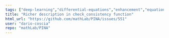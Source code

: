 ```yaml
---
tags: ["deep-learning","differential-equations","enhancement","equation-learning","hacktoberfest","lightining","low-priority","machine-learning","modeling","neural-networks","neural-operators","ode","pde","physics-informed","physics-informed-neural-networks","pinn","python","pytorch","pytorch-lightning","torch-geometric"]
title: "Richer description in check_consistency function"
html_url: "https://github.com/mathLab/PINA/issues/551"
user: "dario-coscia"
repo: "mathLab/PINA"
---
```


